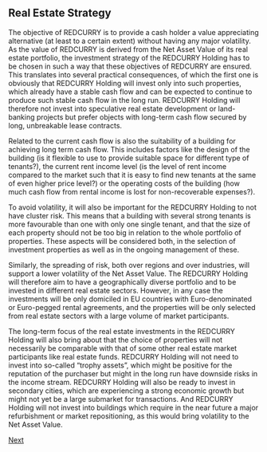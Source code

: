 ## Real Estate Strategy
The objective of REDCURRY is to provide a cash holder a value appreciating alternative (at least to a certain extent) without having any major volatility. As the value of REDCURRY is derived from the Net Asset Value of its real estate portfolio, the investment strategy of the REDCURRY Holding has to be chosen in such a way that these objectives of REDCURRY are ensured. This translates into several practical consequences, of which the first one is obviously that REDCURRY Holding will invest only into such properties, which already have a stable cash flow and can be expected to continue to produce such stable cash flow in the long run. REDCURRY Holding will therefore not invest into speculative real estate development or land-banking projects but prefer objects with long-term cash flow secured by long, unbreakable lease contracts.

Related to the current cash flow is also the suitability of a building for achieving long term cash flow. This includes factors like the design of the building (is it flexible to use to provide suitable space for different type of tenants?), the current rent income level (is the level of rent income compared to the market such that it is easy to find new tenants at the same of even higher price level?) or the operating costs of the building (how much cash flow from rental income is lost for non-recoverable expenses?).

To avoid volatility, it will also be important for the REDCURRY Holding to not have cluster risk. This means that a building with several strong tenants is more favourable than one with only one single tenant, and that the size of each property should not be too big in relation to the whole portfolio of properties. These aspects will be considered both, in the selection of investment properties as well as in the ongoing management of these.

Similarly, the spreading of risk, both over regions and over industries, will support a lower volatility of the Net Asset Value. The REDCURRY Holding will therefore aim to have a geographically diverse portfolio and to be invested in different real estate sectors. However, in any case the investments will be only domiciled in EU countries with Euro-denominated or Euro-pegged rental agreements, and the properties will be only selected from real estate sectors with a large volume of market participants.

The long-term focus of the real estate investments in the REDCURRY Holding will also bring about that the choice of properties will not necessarily be comparable with that of some other real estate market participants like real estate funds. REDCURRY Holding will not need to invest into so-called “trophy assets”, which might be positive for the reputation of the purchaser but might in the long run have downside risks in the income stream. REDCURRY Holding will also be ready to invest in secondary cities, which are experiencing a strong economic growth but might not yet be a large submarket for transactions. And REDCURRY Holding will not invest into buildings which require in the near future a major refurbishment or market repositioning, as this would bring volatility to the Net Asset Value. 

[Next](/asset/real/transactions.md)